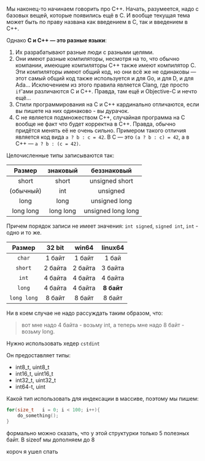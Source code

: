 Мы наконец-то начинаем говорить про C++. Начать, разумеется, надо с базовых вещей, которые появились ещё в C. И вообще текущая тема может быть по праву названа как введением в C, так и введением в C++.

Однако **C и C++ — это разные языки**:
1) Их разрабатывают разные люди с разными целями.
2) Они имеют разные компиляторы, несмотря на то, что обычно компании, имеющие компиляторы C++ также имеют компилятор C. Эти компиляторы имеют общий код, но они всё же не
одинаковы — этот самый общий код также используется и для Go, и для D, и для Ada... Исключением из этого правила является Clang, где просто `if`'ами различаются C и C++. Правда, там ещё и Objective-C и нечто ещё...
3) Стили программирования на C и C++ кардинально отличаются, если вы пишете на них одинаково - вы дурачок.
4) C не является подмножеством C++, случайная программа на C вообще не факт что будет корректна в C++. Правда, обычно придётся менять её не очень сильно. Примером такого отличия является код вида `a ? b : c = 42`. В C — это
`(a ? b : c) = 42`, а в C++ — `a ? b : (c = 42)`.

<!-- Я немного проспал, так что я скопировал начало, но я немного поправил  -->

Целочисленные типы записываются так:

| Размер| знаковый | беззнаковый |
|:---:|:---:|:---:|
|short |short | unsigned short| 
|(обычный) | int | unsigned| 
| long | long | unsigned long| 
| long long | long long | unsigned long long| 


Причем порядок записи не имеет значения: `int signed`, `signed int`, `int` - одно и то же.


|   Размер     | 32 bit    | win64      | linux64     |
|:------------:|:---------:|:----------:|:-----------:|
|   `char`     |   1 байт  |   1 байт   |    1 бай    |
|   `short`    |   2 байта |  2 байта   |   3 байта   |
|    `int`     |   4 байта |  4 байта   |   4 байта   |
|   `long`     |   4 байта |  4 байта   |   **8 байт**|
| `long long`  |   8 байт  |  8 байт    |   8 байт    |

<!-- TODO написать про проверку двух типов через перегрузку -->

<!-- TODO написать про сhar, unsigned char, signed char  -->

Ни в коем случае не надо рассуждать таким образом, что:
>вот мне надо 4 байта - возьму int, а теперь мне надо 8 байт - возьму long.

Нужно использовать хедер  `cstdint` 

Он предоставляет типы:

- int8_t, uint8_t
- int16_t, uint16_t
- int32_t, uint32_t
- int64-t, uint

<!-- что-то есть  -->


Какой тип использовать для индексации в массиве, поэтому мы пишем:

```cpp
for(size_t   i = 0; i < 100; i++){
    do_something();
}
```
<!-- TODO написать про enum  -->

<!-- TODO написать про struct  -->

формально можно сказать, что у этой структурки только 5 полезных байт. В sizeof мы дополняем до 8

короч я ушел спать